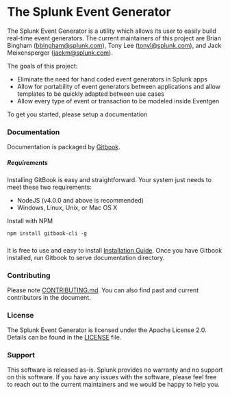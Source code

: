 # The Splunk Event Generator

The Splunk Event Generator is a utility which allows its user to easily build real-time event generators.
The current maintainers of this project are Brian Bingham (bbingham@splunk.com), Tony Lee (tonyl@splunk.com), and Jack Meixensperger (jackm@splunk.com).

The goals of this project:

* Eliminate the need for hand coded event generators in Splunk apps
* Allow for portability of event generators between applications and allow templates to be quickly adapted between use cases
* Allow every type of event or transaction to be modeled inside Eventgen

To get you started, please setup a documentation

### Documentation

Documentation is packaged by [Gitbook](https://www.gitbook.com/).

##### Requirements
Installing GitBook is easy and straightforward. Your system just needs to meet these two requirements:
* NodeJS (v4.0.0 and above is recommended)
* Windows, Linux, Unix, or Mac OS X

Install with NPM
```
npm install gitbook-cli -g
```

##### 


It is free to use and easy to install [Installation Guide](https://toolchain.gitbook.com/setup.html).
Once you have Gitbook installed, run Gitbook to serve documentation directory.

### Contributing

Please note [CONTRIBUTING.md](CONTRIBUTING.md). You can also find past and current contributors in the document.

### License

The Splunk Event Generator is licensed under the Apache License 2.0. Details can be found in the [LICENSE](LICENSE) file.

### Support

This software is released as-is. Splunk provides no warranty and no support on this software.
If you have any issues with the software, please feel free to reach out to the current maintainers and we would be happy to help you.
